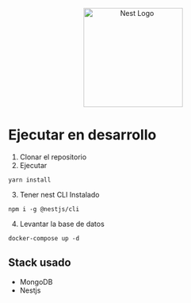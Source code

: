 <p align="center">
  <a href="http://nestjs.com/" target="blank"><img src="https://nestjs.com/img/logo-small.svg" width="200" alt="Nest Logo" /></a>
</p>

[circleci-image]: https://img.shields.io/circleci/build/github/nestjs/nest/master?token=abc123def456
[circleci-url]: https://circleci.com/gh/nestjs/nest

<p align="center">

# Ejecutar en desarrollo

1. Clonar el repositorio
2. Ejecutar

```
yarn install
```

3. Tener nest CLI Instalado

```
npm i -g @nestjs/cli
```

4. Levantar la base de datos

```
docker-compose up -d
```

## Stack usado

- MongoDB
- Nestjs

